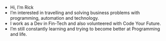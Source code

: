 -  Hi, I’m Rick
-  I’m interested in travelling and solving business problems with programming, automation and technology.
-  I work as a Dev in Fin-Tech and also volunteered with Code Your Future.
-  I’m still constantly learning and trying to become better at Programming and life.


<!---
rickscode/rickscode is a ✨ special ✨ repository because its `README.md` (this file) appears on your GitHub profile.
You can click the Preview link to take a look at your changes.
--->
